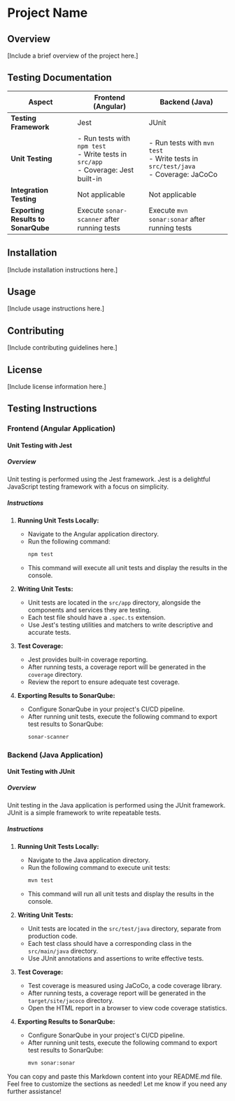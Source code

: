 # Project Name

## Overview

[Include a brief overview of the project here.]

## Testing Documentation

| Aspect              | Frontend (Angular)                                                                   | Backend (Java)                                                                     |
|---------------------|--------------------------------------------------------------------------------------|------------------------------------------------------------------------------------|
| **Testing Framework** | Jest                                                                                 | JUnit                                                                              |
| **Unit Testing**     | - Run tests with `npm test`<br>- Write tests in `src/app`<br>- Coverage: Jest built-in | - Run tests with `mvn test`<br>- Write tests in `src/test/java`<br>- Coverage: JaCoCo |
| **Integration Testing** | Not applicable                                                             | Not applicable                                                                     |
| **Exporting Results to SonarQube** | Execute `sonar-scanner` after running tests                             | Execute `mvn sonar:sonar` after running tests                                     |

## Installation

[Include installation instructions here.]

## Usage

[Include usage instructions here.]

## Contributing

[Include contributing guidelines here.]

## License

[Include license information here.]

## Testing Instructions

### Frontend (Angular Application)

#### Unit Testing with Jest

##### Overview

Unit testing is performed using the Jest framework. Jest is a delightful JavaScript testing framework with a focus on simplicity.

##### Instructions

1. **Running Unit Tests Locally:**
   - Navigate to the Angular application directory.
   - Run the following command:
     ```bash
     npm test
     ```
   - This command will execute all unit tests and display the results in the console.

2. **Writing Unit Tests:**
   - Unit tests are located in the `src/app` directory, alongside the components and services they are testing.
   - Each test file should have a `.spec.ts` extension.
   - Use Jest's testing utilities and matchers to write descriptive and accurate tests.

3. **Test Coverage:**
   - Jest provides built-in coverage reporting.
   - After running tests, a coverage report will be generated in the `coverage` directory.
   - Review the report to ensure adequate test coverage.

4. **Exporting Results to SonarQube:**
   - Configure SonarQube in your project's CI/CD pipeline.
   - After running unit tests, execute the following command to export test results to SonarQube:
     ```bash
     sonar-scanner
     ```

### Backend (Java Application)

#### Unit Testing with JUnit

##### Overview

Unit testing in the Java application is performed using the JUnit framework. JUnit is a simple framework to write repeatable tests.

##### Instructions

1. **Running Unit Tests Locally:**
   - Navigate to the Java application directory.
   - Run the following command to execute unit tests:
     ```bash
     mvn test
     ```
   - This command will run all unit tests and display the results in the console.

2. **Writing Unit Tests:**
   - Unit tests are located in the `src/test/java` directory, separate from production code.
   - Each test class should have a corresponding class in the `src/main/java` directory.
   - Use JUnit annotations and assertions to write effective tests.

3. **Test Coverage:**
   - Test coverage is measured using JaCoCo, a code coverage library.
   - After running tests, a coverage report will be generated in the `target/site/jacoco` directory.
   - Open the HTML report in a browser to view code coverage statistics.

4. **Exporting Results to SonarQube:**
   - Configure SonarQube in your project's CI/CD pipeline.
   - After running unit tests, execute the following command to export test results to SonarQube:
     ```bash
     mvn sonar:sonar
     ```

You can copy and paste this Markdown content into your README.md file. Feel free to customize the sections as needed! Let me know if you need any further assistance!
